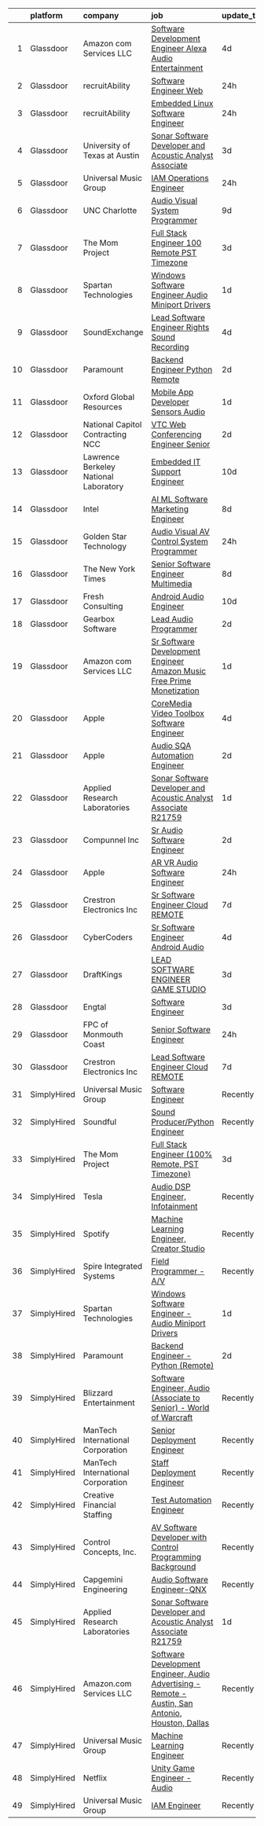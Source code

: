 

|    | platform    | company                               | job                                                                                                                                                                                                                                                                                                                                                                                                                                                                                                                                                                                                                                                                                                                                                                                                                                                                                                                                                                                                                                                                                                                                                                                                                                                                                                                                                                                         | update_time   | location            |
|---:|:------------|:--------------------------------------|:--------------------------------------------------------------------------------------------------------------------------------------------------------------------------------------------------------------------------------------------------------------------------------------------------------------------------------------------------------------------------------------------------------------------------------------------------------------------------------------------------------------------------------------------------------------------------------------------------------------------------------------------------------------------------------------------------------------------------------------------------------------------------------------------------------------------------------------------------------------------------------------------------------------------------------------------------------------------------------------------------------------------------------------------------------------------------------------------------------------------------------------------------------------------------------------------------------------------------------------------------------------------------------------------------------------------------------------------------------------------------------------------|:--------------|:--------------------|
|  1 | Glassdoor   | Amazon com Services LLC               | [Software Development Engineer  Alexa Audio Entertainment](https://www.glassdoor.com/partner/jobListing.htm?pos=124&ao=1136043&s=58&guid=00000182ba04965f84127083a541d2cd&src=GD_JOB_AD&t=SR&vt=w&cs=1_ce0a1e6e&cb=1660978239398&jobListingId=1008071319204&jrtk=3-0-1gat095k6khqd801-1gat095knih79800-d66e7e554b6d8ef3-)                                                                                                                                                                                                                                                                                                                                                                                                                                                                                                                                                                                                                                                                                                                                                                                                                                                                                                                                                                                                                                                                   | 4d            | Bellevue, WA        |
|  2 | Glassdoor   | recruitAbility                        | [Software Engineer  Web](https://www.glassdoor.com/partner/jobListing.htm?pos=105&ao=1110586&s=58&guid=00000182ba04965f84127083a541d2cd&src=GD_JOB_AD&t=SR&vt=w&ea=1&cs=1_39e918fd&cb=1660978239395&jobListingId=1008082045016&cpc=5EFBB0462F9C6B7A&jrtk=3-0-1gat095k6khqd801-1gat095knih79800-eb5812dbfb37cd2d--6NYlbfkN0CGG9KWCDlpnNsyBDyIiP_Q0811kl3MMa1wmNp0I1WtkTaTZU1gJWaiKEGe9oYuZ3A-Dv4GNBxlN1dHytz2wMNIXfLvVeykW6U7raWtCUV9iJUJujqk2WAmD6KiVJlYnFTavavDjKWy-spnUe24rLePi2WMOAp7XAgL8LJMHdrs8D4lLTyykSjP2ULJC0HjhLY7dLzIMQltbQr4KwH3C2X3glCsQhqS_WKtTL3iOAK4AUoQ4MSvv5kK2tMzBXeqAqrMOlbP2Sr9GuTyWvL3bUO4dxN-p9k-fh_Gu5OqZIPuvWhmRgwGhX_YYYsnR1xYarOdJijRrkh29G9Q_iXF6GTuZGcOymzWtUzXxASYvWh-QtsY29tXsS_EPE0jacsuEIIkvIdsWdUKD1TBfkIliIQeWwfhH2-P9TfgOfFlWDJku0knbA-deQ777-agm3bqJzzKZkMQGWPQ2rArl5HtDwXvjSgC8kwzAk9xF4WhDocrDUdWcCrgkrILv9nI4l2aUoN5-lhWmZ4k9TkuEOQMX2St)                                                                                                                                                                                                                                                                                                                                                                                                                                                                                                           | 24h           | Anaheim, CA         |
|  3 | Glassdoor   | recruitAbility                        | [Embedded Linux Software Engineer](https://www.glassdoor.com/partner/jobListing.htm?pos=106&ao=1110586&s=58&guid=00000182ba04965f84127083a541d2cd&src=GD_JOB_AD&t=SR&vt=w&ea=1&cs=1_a70677f0&cb=1660978239395&jobListingId=1008082045013&cpc=5EFBB0462F9C6B7A&jrtk=3-0-1gat095k6khqd801-1gat095knih79800-4db7095176dd0669--6NYlbfkN0CGG9KWCDlpnNsyBDyIiP_Q0811kl3MMa1wmNp0I1WtkTaTZU1gJWaiKEGe9oYuZ3A-Dv4GNBxlNxeCXb25S3xiHFvtWi3rOVEdBzKmYX1JPXJ5XrQ5AYPBpl9hZnnovU-AF3Vz83cOBZ8Y5T2faSWLpYAW1vuJqUj2yKq5vhBLs-IndEiaVxnsJQCuD03GXbdCmNp-fTilyrq2JEjANFxACcd5bfNeTfd8GyDI9D3CHSl8FAlbvz9NetUG1kPmVSJWlfS9gAgs99AkVDyNUWlN_Z7t8zu3EYxVHJqyXFn1u73i-iRfSOexITIQsEIi08PMrv8LbnXEPeuPnEQlNLcITbYZjMXhaOreVgA8bSH9eEZMo7IdvLg6uwrl-Aml00OPNSdYFjrcAHJvdbE6HYVhgLujTknD7cNeMtPnpjkBs7cefyySeyPK8Tm1qIA4qe6ou2uyVPMTF0yQo3zAFtVMIDY_xZyIVHHcRoHkbljDUaCo80UJ8YLkuhOImtRaUExO3eQotunkug7Efp5Zn5SE)                                                                                                                                                                                                                                                                                                                                                                                                                                                                                                 | 24h           | Anaheim, CA         |
|  4 | Glassdoor   | University of Texas at Austin         | [Sonar Software Developer and Acoustic Analyst Associate](https://www.glassdoor.com/partner/jobListing.htm?pos=111&ao=1136043&s=58&guid=00000182ba04965f84127083a541d2cd&src=GD_JOB_AD&t=SR&vt=w&cs=1_7a4de4db&cb=1660978239396&jobListingId=1008073636533&jrtk=3-0-1gat095k6khqd801-1gat095knih79800-557bf31c862cf06c-)                                                                                                                                                                                                                                                                                                                                                                                                                                                                                                                                                                                                                                                                                                                                                                                                                                                                                                                                                                                                                                                                    | 3d            | Austin, TX          |
|  5 | Glassdoor   | Universal Music Group                 | [IAM Operations Engineer](https://www.glassdoor.com/partner/jobListing.htm?pos=123&ao=1136043&s=58&guid=00000182ba04965f84127083a541d2cd&src=GD_JOB_AD&t=SR&vt=w&cs=1_95ce14db&cb=1660978239398&jobListingId=1008081957001&jrtk=3-0-1gat095k6khqd801-1gat095knih79800-d3e48c4fdbed71fb-)                                                                                                                                                                                                                                                                                                                                                                                                                                                                                                                                                                                                                                                                                                                                                                                                                                                                                                                                                                                                                                                                                                    | 24h           | Nashville, TN       |
|  6 | Glassdoor   | UNC Charlotte                         | [Audio Visual System Programmer](https://www.glassdoor.com/partner/jobListing.htm?pos=118&ao=1136043&s=58&guid=00000182ba04965f84127083a541d2cd&src=GD_JOB_AD&t=SR&vt=w&cs=1_a2fad286&cb=1660978239397&jobListingId=1008065131561&jrtk=3-0-1gat095k6khqd801-1gat095knih79800-ad6ecd3402b8078f-)                                                                                                                                                                                                                                                                                                                                                                                                                                                                                                                                                                                                                                                                                                                                                                                                                                                                                                                                                                                                                                                                                             | 9d            | Charlotte, NC       |
|  7 | Glassdoor   | The Mom Project                       | [Full Stack Engineer  100  Remote  PST Timezone ](https://www.glassdoor.com/partner/jobListing.htm?pos=102&ao=1110586&s=58&guid=00000182ba04965f84127083a541d2cd&src=GD_JOB_AD&t=SR&vt=w&cs=1_99ef9e0d&cb=1660978239394&jobListingId=1008074274907&cpc=1CBFC3E34E2A31FF&jrtk=3-0-1gat095k6khqd801-1gat095knih79800-ca3fb4b70b6be342--6NYlbfkN0BDp_epf89aHDQhKpPegNJQ_ldQpEFZQsM9OcONMGxWx6pU56EKHF58QjVdAUvn2gX7La79Eyvjo6r2A4hquNdrB6cJK4Jg7JjFS4rP8ETySq1PUcsiAXjfsiC4HqK5dpw14xp2u-N0qe3oLIF7aZq9-kXex8335KU9x30K2HBfymtoz-RdFHwAzNduQK_Es7thIWotmu48AWlNtyhgofGKZDDyFfiwB3B15eTV3wzJnQckkhk193pk8VDWx5qs5BY_8BBNqeEJh7CpIHPiqmqH5NEwuOPGmOW_lJJvIM04jFqjssgV49U0BDn_YvP-UN61M1RDSIk1L_MKs1uswEb-s9UE3JQ27izzMxJ5SG7FEpBV74ZaRk9p9jb-l5W3YptrYTcs6uB7dsLKM36Ij_o4zFWNH8EcjUqrNy-1nL4BrcXd8A0uv3dg3fDR7LcJ7oTfKP3cumaiV4MLckZoaSNOz8QEA0n1jLo7kkX5cDRCLmh0YU08DTxAkJmmEszj90DzWyEYGDopriRu5bYgqJLpfJ8SUeNf4kRh01DK8B3bQTPgdatHa5rmKAMrw3MctyVT22HNWV-RpA%3D%3D)                                                                                                                                                                                                                                                                                                                                                                                                                           | 3d            | Remote              |
|  8 | Glassdoor   | Spartan Technologies                  | [Windows Software Engineer   Audio Miniport Drivers](https://www.glassdoor.com/partner/jobListing.htm?pos=116&ao=1136043&s=58&guid=00000182ba04965f84127083a541d2cd&src=GD_JOB_AD&t=SR&vt=w&cs=1_d0159320&cb=1660978239397&jobListingId=1008079222781&jrtk=3-0-1gat095k6khqd801-1gat095knih79800-75e9cb4a3e4dacd5-)                                                                                                                                                                                                                                                                                                                                                                                                                                                                                                                                                                                                                                                                                                                                                                                                                                                                                                                                                                                                                                                                         | 1d            | San Antonio, TX     |
|  9 | Glassdoor   | SoundExchange                         | [Lead Software Engineer  Rights Sound Recording ](https://www.glassdoor.com/partner/jobListing.htm?pos=119&ao=1136043&s=58&guid=00000182ba04965f84127083a541d2cd&src=GD_JOB_AD&t=SR&vt=w&cs=1_ce403867&cb=1660978239397&jobListingId=1008071807412&jrtk=3-0-1gat095k6khqd801-1gat095knih79800-b6c59cac365880ba-)                                                                                                                                                                                                                                                                                                                                                                                                                                                                                                                                                                                                                                                                                                                                                                                                                                                                                                                                                                                                                                                                            | 4d            | Remote              |
| 10 | Glassdoor   | Paramount                             | [Backend Engineer   Python  Remote ](https://www.glassdoor.com/partner/jobListing.htm?pos=114&ao=1136043&s=58&guid=00000182ba04965f84127083a541d2cd&src=GD_JOB_AD&t=SR&vt=w&cs=1_9985b1c9&cb=1660978239397&jobListingId=1008076374714&jrtk=3-0-1gat095k6khqd801-1gat095knih79800-130aee39c23cbdbd-)                                                                                                                                                                                                                                                                                                                                                                                                                                                                                                                                                                                                                                                                                                                                                                                                                                                                                                                                                                                                                                                                                         | 2d            | New York, NY        |
| 11 | Glassdoor   | Oxford Global Resources               | [Mobile App Developer  Sensors Audio ](https://www.glassdoor.com/partner/jobListing.htm?pos=107&ao=1110586&s=58&guid=00000182ba04965f84127083a541d2cd&src=GD_JOB_AD&t=SR&vt=w&ea=1&cs=1_8ca7d380&cb=1660978239396&jobListingId=1008079305026&cpc=334ABAF5D42DC775&jrtk=3-0-1gat095k6khqd801-1gat095knih79800-7eff6a54b5bd7fba--6NYlbfkN0D38dVY1HiwVlRJ2sgHwoll4iKvb8KzfDOOcqRKKsqQYBdEVI9w2agCyPdJw2s4TQob7xGyJSQKqUoF64W0aZBngSm7fzISC1I3oSGTUlgI-69y-ShsABuFLGf6kDTcqqn3MWLTsHTP4jti62M7546FPk9QpKKFyusVzysmPu-LRiBK6DnNI83v_VR2V7z3hhKHLvmYbtch1-8OsqbUUbYUpHCCj5QHoA8LZxTA65eoIoPRZmA0-NabzOb1k1uaGJ_5uAP4Vkg82aWd-3saNM7wIDFqQV7-NMQL_KcAu0_B7xoQYG_BAvvUDC65o03CEnenybvZSLNinfGbf8WfPymYN4u_Tg5xbwTQwOJ4S-3_bwx0LQFeqGplWZ_Q6a4m9kGyd_Wm4spZrsliX1Xy4DUIF7J3i33mpjdYkThxgr2CjqpOSKf7jaI6FmBHwPBEblOjUx4Cqb0ENPMzmLYx31NMf2vvKvrmIqXAAbbHz7wfLrK6h4yLeZn6wejR6HFpQyBPYXrOtPuA9A%3D%3D)                                                                                                                                                                                                                                                                                                                                                                                                                                                                                                 | 1d            | Remote              |
| 12 | Glassdoor   | National Capitol Contracting  NCC     | [VTC Web Conferencing Engineer  Senior ](https://www.glassdoor.com/partner/jobListing.htm?pos=129&ao=1136043&s=58&guid=00000182ba04965f84127083a541d2cd&src=GD_JOB_AD&t=SR&vt=w&ea=1&cs=1_a7f81b9b&cb=1660978239398&jobListingId=1008075980829&jrtk=3-0-1gat095k6khqd801-1gat095knih79800-69bdc05886cad7f2-)                                                                                                                                                                                                                                                                                                                                                                                                                                                                                                                                                                                                                                                                                                                                                                                                                                                                                                                                                                                                                                                                                | 2d            | Washington, DC      |
| 13 | Glassdoor   | Lawrence Berkeley National Laboratory | [Embedded IT Support Engineer](https://www.glassdoor.com/partner/jobListing.htm?pos=122&ao=1136043&s=58&guid=00000182ba04965f84127083a541d2cd&src=GD_JOB_AD&t=SR&vt=w&cs=1_b4b74969&cb=1660978239398&jobListingId=1008063406119&jrtk=3-0-1gat095k6khqd801-1gat095knih79800-8f30c6335ae5fb1d-)                                                                                                                                                                                                                                                                                                                                                                                                                                                                                                                                                                                                                                                                                                                                                                                                                                                                                                                                                                                                                                                                                               | 10d           | San Francisco, CA   |
| 14 | Glassdoor   | Intel                                 | [AI ML Software Marketing Engineer](https://www.glassdoor.com/partner/jobListing.htm?pos=128&ao=1136043&s=58&guid=00000182ba04965f84127083a541d2cd&src=GD_JOB_AD&t=SR&vt=w&cs=1_1e7a16f1&cb=1660978239398&jobListingId=1008066597220&jrtk=3-0-1gat095k6khqd801-1gat095knih79800-dde29f6109fef692-)                                                                                                                                                                                                                                                                                                                                                                                                                                                                                                                                                                                                                                                                                                                                                                                                                                                                                                                                                                                                                                                                                          | 8d            | Santa Clara, CA     |
| 15 | Glassdoor   | Golden Star Technology                | [Audio Visual  AV  Control System Programmer](https://www.glassdoor.com/partner/jobListing.htm?pos=117&ao=1136043&s=58&guid=00000182ba04965f84127083a541d2cd&src=GD_JOB_AD&t=SR&vt=w&ea=1&cs=1_e9a8546e&cb=1660978239397&jobListingId=1008082002354&jrtk=3-0-1gat095k6khqd801-1gat095knih79800-a26c20e38752d0a9-)                                                                                                                                                                                                                                                                                                                                                                                                                                                                                                                                                                                                                                                                                                                                                                                                                                                                                                                                                                                                                                                                           | 24h           | Cerritos, CA        |
| 16 | Glassdoor   | The New York Times                    | [Senior Software Engineer  Multimedia](https://www.glassdoor.com/partner/jobListing.htm?pos=125&ao=1136043&s=58&guid=00000182ba04965f84127083a541d2cd&src=GD_JOB_AD&t=SR&vt=w&cs=1_e9b5d9da&cb=1660978239398&jobListingId=1008067163512&jrtk=3-0-1gat095k6khqd801-1gat095knih79800-35d1d1a3f27230e2-)                                                                                                                                                                                                                                                                                                                                                                                                                                                                                                                                                                                                                                                                                                                                                                                                                                                                                                                                                                                                                                                                                       | 8d            | New York, NY        |
| 17 | Glassdoor   | Fresh Consulting                      | [Android Audio Engineer](https://www.glassdoor.com/partner/jobListing.htm?pos=130&ao=1136043&s=58&guid=00000182ba04965f84127083a541d2cd&src=GD_JOB_AD&t=SR&vt=w&cs=1_3afbcc7e&cb=1660978239398&jobListingId=1008062575835&jrtk=3-0-1gat095k6khqd801-1gat095knih79800-af52dc3770e6fc68-)                                                                                                                                                                                                                                                                                                                                                                                                                                                                                                                                                                                                                                                                                                                                                                                                                                                                                                                                                                                                                                                                                                     | 10d           | Newark, NJ          |
| 18 | Glassdoor   | Gearbox Software                      | [Lead Audio Programmer](https://www.glassdoor.com/partner/jobListing.htm?pos=121&ao=1136043&s=58&guid=00000182ba04965f84127083a541d2cd&src=GD_JOB_AD&t=SR&vt=w&ea=1&cs=1_9faa87d3&cb=1660978239398&jobListingId=1008075670917&jrtk=3-0-1gat095k6khqd801-1gat095knih79800-c45f58806ecb37b3-)                                                                                                                                                                                                                                                                                                                                                                                                                                                                                                                                                                                                                                                                                                                                                                                                                                                                                                                                                                                                                                                                                                 | 2d            | Frisco, TX          |
| 19 | Glassdoor   | Amazon com Services LLC               | [Sr  Software Development Engineer   Amazon Music Free   Prime Monetization](https://www.glassdoor.com/partner/jobListing.htm?pos=120&ao=1136043&s=58&guid=00000182ba04965f84127083a541d2cd&src=GD_JOB_AD&t=SR&vt=w&cs=1_6c7543f1&cb=1660978239397&jobListingId=1008078632572&jrtk=3-0-1gat095k6khqd801-1gat095knih79800-5c00e04087e9bb6b-)                                                                                                                                                                                                                                                                                                                                                                                                                                                                                                                                                                                                                                                                                                                                                                                                                                                                                                                                                                                                                                                 | 1d            | San Francisco, CA   |
| 20 | Glassdoor   | Apple                                 | [CoreMedia Video Toolbox Software Engineer](https://www.glassdoor.com/partner/jobListing.htm?pos=103&ao=1110586&s=58&guid=00000182ba04965f84127083a541d2cd&src=GD_JOB_AD&t=SR&vt=w&cs=1_c22ac410&cb=1660978239395&jobListingId=1008072873337&cpc=451933188B21919D&jrtk=3-0-1gat095k6khqd801-1gat095knih79800-8b3d6122fad3a956--6NYlbfkN0BvKrLyj5gPmtZO9T8euul8TCxuuKNOtzRJOomxnwSEodTz2Bc-sPZlC5mDe-NOaJgvEsnvixyibr5IYGstqjfqk00IYsiDVFY8MJUJdX5tDL0Boc_UMC7JRIcegp8RwmTAfuoo9Tog15Gs5zBxia1ng5j-QSiIwdrj16SeX8pTqkz0v7U3TMfSetoLRPjnoLq7vbMrh9HEiY-3WI2zw2b8yOW6aTC8d_MJGvbJBK_dFgA-32CdniGVOBaXWNs5X46XUL1whCAlQN21T4DYHJHVviV1Fsvs74RDZ1xI6CRypngNdkf-yb-XV2kcT28kL_kRnjHpnpuOiWYnketX9uWWpi4sIwgnm7fYQJxFEXjGiCTYSAfE0U-EbsLIO-zjkA--lj7v2XjT8o6eEmibezSGw7Ibz6AGC_VbasI9krExdWRM9OtmOeonBEdMqmZ-ksgD9vmWgguPXlO_jL5RhuEpHcqVMdeCRltPtp9svsxh2DPiJodt9E4YJNPL8bn-ut7OezoW8qJ7BlR3F_x6NJvZbqwOwcwRYctzijYeHbJZi7Xy9Ivam9I5uenCW4QnX4hO1pl-Tvku3CSB0-iazjEhOszJTmwuyhqk3OyY42e5pD97BAgq8vTV-YzjSQjt8-8ORI4A6J9kAa2UOlH3sSCQn0E5tXmPMA_65AVML6k5jGzRS4r6piFUpGXL7BL_xsdsUs3icWTIi_gJWJb6EnJvbdVcO8aYSZGdgJRaELRWak2X9uNNaspSFsWhNMIwU_GKuvEqedxjtmIEfVijRaeeq-N_YxD7wDOFyQsDutszVSmXxhlLYPFyaHlkSBNhS5iHFWG7lJHr9J0iVHVQ1Bf6z8kLxNwVekVY1zzy6QJILkE0i1RPJktghctlSw10ENefRqm6zxWQSCsiE40jiXoqFtOknTNDo1a1txNir-ofW7o5QU-0O4vf8EByk6O9dfdz8EnwLhZ6vkE9x5qeYRfDd93QZ-cVnuXA-6kVp8uQ0g%3D%3D) | 4d            | San Diego, CA       |
| 21 | Glassdoor   | Apple                                 | [Audio SQA Automation Engineer](https://www.glassdoor.com/partner/jobListing.htm?pos=110&ao=1136043&s=58&guid=00000182ba04965f84127083a541d2cd&src=GD_JOB_AD&t=SR&vt=w&cs=1_90aa0431&cb=1660978239396&jobListingId=1008077637824&jrtk=3-0-1gat095k6khqd801-1gat095knih79800-1727bd9025c83aa0-)                                                                                                                                                                                                                                                                                                                                                                                                                                                                                                                                                                                                                                                                                                                                                                                                                                                                                                                                                                                                                                                                                              | 2d            | Cupertino, CA       |
| 22 | Glassdoor   | Applied Research Laboratories         | [Sonar Software Developer and Acoustic Analyst Associate R21759](https://www.glassdoor.com/partner/jobListing.htm?pos=115&ao=1136043&s=58&guid=00000182ba04965f84127083a541d2cd&src=GD_JOB_AD&t=SR&vt=w&ea=1&cs=1_48c969ac&cb=1660978239397&jobListingId=1008079563887&jrtk=3-0-1gat095k6khqd801-1gat095knih79800-76040ab509fd8174-)                                                                                                                                                                                                                                                                                                                                                                                                                                                                                                                                                                                                                                                                                                                                                                                                                                                                                                                                                                                                                                                        | 1d            | Austin, TX          |
| 23 | Glassdoor   | Compunnel Inc                         | [Sr Audio Software Engineer](https://www.glassdoor.com/partner/jobListing.htm?pos=108&ao=1110586&s=58&guid=00000182ba04965f84127083a541d2cd&src=GD_JOB_AD&t=SR&vt=w&ea=1&cs=1_29ebbb47&cb=1660978239396&jobListingId=1008076526821&cpc=AC285F3A3ECA6BB0&jrtk=3-0-1gat095k6khqd801-1gat095knih79800-4d570e8ca71d43f9--6NYlbfkN0DU7hgtDhmC-fI0i-N7DqaBmluWfFdS70gHoSazL13xmbT26ibKp5WnUgTphwUxDgzeVLZUNdYx-wQ5N4hHEljtyfPlqL8KAkDIlaSkioQ-yzgEHvSWZy_Yj2e16wwV3pm01z8SOgK8z8f0X4gwNGhneFF_7ONX27BqUCobY9ajkwp7ihUfS7C7itqeZO6RbGNOXeoxmBiyCycKochHpxU2EVB04yTyTyAIpI71_twehK-ahQc776zA9z3sCkhiRkhb2tPb465xGkmcSO5uELi6HG1hnLlqO-gHK-Q5ZhxSPtzp2djnfKfmmyiQrmPmub15pqEbJUKGiyYkPjQMqWR6sqO_xBb07tA1ytftk0_A6vvUXAhj5LVCroWm_SGLdbR5iSvplqTlyPkSjvzVXYgzMwcSDool0ILhgV7SpWIcnAR5DYQm_HgCUa4fCdduO29emc3rRP5H--MH_tS7hSt82N_VmMi3NePCOMD3vXfCP1RP5p3N4NfU68OEF_8FWsqBQEMSFZxCEw%3D%3D)                                                                                                                                                                                                                                                                                                                                                                                                                                                                                                           | 2d            | Remote              |
| 24 | Glassdoor   | Apple                                 | [AR VR Audio Software Engineer](https://www.glassdoor.com/partner/jobListing.htm?pos=112&ao=1136043&s=58&guid=00000182ba04965f84127083a541d2cd&src=GD_JOB_AD&t=SR&vt=w&cs=1_302018a6&cb=1660978239396&jobListingId=1008082255956&jrtk=3-0-1gat095k6khqd801-1gat095knih79800-dd4bd0321ff035de-)                                                                                                                                                                                                                                                                                                                                                                                                                                                                                                                                                                                                                                                                                                                                                                                                                                                                                                                                                                                                                                                                                              | 24h           | Cupertino, CA       |
| 25 | Glassdoor   | Crestron Electronics Inc              | [Sr  Software Engineer  Cloud  REMOTE](https://www.glassdoor.com/partner/jobListing.htm?pos=126&ao=1136043&s=58&guid=00000182ba04965f84127083a541d2cd&src=GD_JOB_AD&t=SR&vt=w&cs=1_89ef108e&cb=1660978239398&jobListingId=1008068809674&jrtk=3-0-1gat095k6khqd801-1gat095knih79800-e3d58a2d7ec064fd-)                                                                                                                                                                                                                                                                                                                                                                                                                                                                                                                                                                                                                                                                                                                                                                                                                                                                                                                                                                                                                                                                                       | 7d            | Plano, TX           |
| 26 | Glassdoor   | CyberCoders                           | [Sr  Software Engineer   Android Audio](https://www.glassdoor.com/partner/jobListing.htm?pos=109&ao=1110586&s=58&guid=00000182ba04965f84127083a541d2cd&src=GD_JOB_AD&t=SR&vt=w&ea=1&cs=1_17e6d26d&cb=1660978239396&jobListingId=1008072527963&cpc=2CAED5C921A5F994&jrtk=3-0-1gat095k6khqd801-1gat095knih79800-fb37970c308f3ce7--6NYlbfkN0CpFJQzrgRR8WqXWK1qKKEqALWJw739KlKqr2H-MSI4eoBlI4EFrmor2FYZMP3muM1yR-0xa60PJgE0upEfuDsVjJz6B2hg67s1nEMkfKLF_KyAhZe1K-aLCD-FQrDQcYHcNS99HHzJqga-eskDYjGgrEF3AIHJMAvHr-_zgMg25o9Y5y9sCuEynaqXfyo3LT0554vXKpLmvZuexGnMZNwn_LCP4m3pd7xd8NLejhPLZsKYMu4efpymm6crEcLT7JdRlWLAm8NNwMXftprtvIt7hmbNSe5-SWJha7v-dT-fnt9_XqeXQ_Fae4AMwiS8Pxgw0f1d8Bq8qgw84YfXl4PDoTcKQkg7Yifl4xqc9geJ60kbG7kutv_5oZKKZ_nrYpC_lb89qgznWD1gH0tc1lJZ8flmCRehKznLo8_MbHx0Adu49HCAUNxGjOCaAW2sziO7beSugDsFOM17BOZ3_xo96PQ6Mc0zpi5CZFEotcgZWi1MOwRVhqYqWnIHtV4BOI3T8rCRn1vn-K8y5IPJqzVsu3Db3zN5zqq0zjvtplAx6cHryr8bXzCf3xuuMJUVSxio_Bd5bZvninJzecYLSdLzk9Q33AvsigalOpeR4EyPmmyqKkbBGczG_KbXEWVkjZEqNG0afR08CHjZ4hMqWs43NsiwfzAo3WE6nNBCWmA6afkBZwKMr6vm5bA5_pH0QrXLa6VyfK5SJbvjCMdCaFBeSrhAe1GHe8uUR3aWme_5sf8igjl5bsWaPwDg18Ny_Xnbl9yUBghFIU0_A5NLhnQFyhzg7VwDz_1y9WswsxKZR66YairaukKbJsHuWOpdvrBenOIMHdpSHr0Y8JB7YuEYzWzI-A_C7zRLTkyN_xXwsPLcEJPZX0gLlds43MvzOHvIuDRHd6ehsLAiT0RxEeLrKhJWNassMN8mSCEinqnjwiEIIkH-lZlwdS_mHZFL_mnG7YghEZV902oKtBW2DiLvQov9NXCTwSI%3D)              | 4d            | Encinitas, CA       |
| 27 | Glassdoor   | DraftKings                            | [LEAD SOFTWARE ENGINEER  GAME STUDIO](https://www.glassdoor.com/partner/jobListing.htm?pos=113&ao=1136043&s=58&guid=00000182ba04965f84127083a541d2cd&src=GD_JOB_AD&t=SR&vt=w&cs=1_5e452511&cb=1660978239396&jobListingId=1008075395782&jrtk=3-0-1gat095k6khqd801-1gat095knih79800-5def4a4b1fc4ae09-)                                                                                                                                                                                                                                                                                                                                                                                                                                                                                                                                                                                                                                                                                                                                                                                                                                                                                                                                                                                                                                                                                        | 3d            | Remote              |
| 28 | Glassdoor   | Engtal                                | [Software Engineer](https://www.glassdoor.com/partner/jobListing.htm?pos=104&ao=1110586&s=58&guid=00000182ba04965f84127083a541d2cd&src=GD_JOB_AD&t=SR&vt=w&ea=1&cs=1_dfa37bce&cb=1660978239395&jobListingId=1008073794208&cpc=9908D8D4413DBB8A&jrtk=3-0-1gat095k6khqd801-1gat095knih79800-f553f904218ce7a1--6NYlbfkN0B7Z8t6fEMDh_BTkcJVPNJicKvZQEBTy5HSwyHa20ewqmyfWNXjNsfvmtdqiCQm-EwnUIG0BbnVa5vfaJL9YfD_6yDesGz68MAt5jx6uky2ugVu5gKcIaSgiGuHqPR1d9-iF-IYf4i-9NphUdnSqAZYXYAggugFBjyS2TUORPqXKXcvPa5G_Z6ZtzSaBAik1KyUkta-84jf19wZkNqi88Qvo6kDFeJOgdCyYDNGGIh2XTtUmTwI5rloWPkR2dlb-ABy5gNmf226mtQzPeNwbpU7bYUmDwVTlVNK9UmW_DJ6zVGmiRBy1HjlY7eoMfd0tE2lL4GXTRXFKfSUNxNIv0j5O-0a01XKltSpVTwMZqOdeLmfq3QDsY9NYdqWqDvWfqyuRj4F3PlTA_1kbKaZi2RlIlCB1R_cpLP0qakfVZ9gy824PrgnJvFkKOIo0socbvtHmyPIEUu1N1cWIVaC-iR1P4c2_Gah94j1d0TxLKxAYPp55scAUpPNDOveiG0KJhk%3D)                                                                                                                                                                                                                                                                                                                                                                                                                                                                                                                                  | 3d            | Remote              |
| 29 | Glassdoor   | FPC of Monmouth Coast                 | [Senior Software Engineer](https://www.glassdoor.com/partner/jobListing.htm?pos=101&ao=1110586&s=58&guid=00000182ba04965f84127083a541d2cd&src=GD_JOB_AD&t=SR&vt=w&ea=1&cs=1_238b462b&cb=1660978239395&jobListingId=1008081083483&cpc=6BBECBC74F3AC36E&jrtk=3-0-1gat095k6khqd801-1gat095knih79800-2c48bfc4f1c5c673--6NYlbfkN0CLv2CBgusphKIwL-jyz1jWirmJ0svNnTxHpeNhNaNJDD3B_l9KdkoZlyygzogx0NWa3vxztkj3_f_NMRDkZtFXkZ3_jxwR0RCNdTZvNIetLOVJBYURZGZYGiqEWgXfaJBWrJ7TIrCBNzplp_JVildS9LGEgmvkewvzyMh3TEBIt7aCUHNIpeNxFL3tSdCM60lyzz89JhP7x6DJukNn1P3wyIdBPrD-ZLSEzeRDCZf40rUvVHmLFPBNfYGL_FpfwrFPx6vmxGm1B7P1rWqcso9092h6Xpz649wPmXvWBVnF3RLjVULwlUF0M5ui34mtc_-Qb-xXtfKmZp19svdq6LSB2b4JSybTyxHogTF2oBbNiu4Azy7_M93IKoxIoSDI2qq7e0VFj87hFOhc_atm37fduLDu9pMn04WGSIXYaXoPUqmDmCvHaVbC2yZCCk-JTICYGrkZDZm2chBlLygKbRWrV8kSftIsmrO8OH1cENpVPU0Ap1UxR72A4s2SWJ7AjECW_jWM5hqLDg%3D%3D)                                                                                                                                                                                                                                                                                                                                                                                                                                                                                                             | 24h           | Boston, MA          |
| 30 | Glassdoor   | Crestron Electronics Inc              | [Lead Software Engineer  Cloud  REMOTE](https://www.glassdoor.com/partner/jobListing.htm?pos=127&ao=1136043&s=58&guid=00000182ba04965f84127083a541d2cd&src=GD_JOB_AD&t=SR&vt=w&cs=1_ce56221f&cb=1660978239398&jobListingId=1008068809671&jrtk=3-0-1gat095k6khqd801-1gat095knih79800-369842e7d6375396-)                                                                                                                                                                                                                                                                                                                                                                                                                                                                                                                                                                                                                                                                                                                                                                                                                                                                                                                                                                                                                                                                                      | 7d            | Plano, TX           |
| 31 | SimplyHired | Universal Music Group                 | [Software Engineer](https://www.simplyhired.com/job/kswdEx_CW1AJYPzW9HW91thA6tEESiRMI7fiUMkXp19tvWSz6eU0jQ?q=sound+developer)                                                                                                                                                                                                                                                                                                                                                                                                                                                                                                                                                                                                                                                                                                                                                                                                                                                                                                                                                                                                                                                                                                                                                                                                                                                               | Recently      | Remote +2 locations |
| 32 | SimplyHired | Soundful                              | [Sound Producer/Python Engineer](https://www.simplyhired.com/job/fKwTfqRWVzhZJJT6yoybTUB5_pL76wxlddnu6kqy2_naoU7JVaHVBQ?q=sound+developer)                                                                                                                                                                                                                                                                                                                                                                                                                                                                                                                                                                                                                                                                                                                                                                                                                                                                                                                                                                                                                                                                                                                                                                                                                                                  | Recently      | Remote              |
| 33 | SimplyHired | The Mom Project                       | [Full Stack Engineer (100% Remote, PST Timezone)](https://www.simplyhired.com/job/SwLU1caQbd99EhAH6WpL0-oSnB82aGVxnr0Xv9Hj6Ns9zcHRdfVB7A?q=sound+developer)                                                                                                                                                                                                                                                                                                                                                                                                                                                                                                                                                                                                                                                                                                                                                                                                                                                                                                                                                                                                                                                                                                                                                                                                                                 | 3d            | Remote              |
| 34 | SimplyHired | Tesla                                 | [Audio DSP Engineer, Infotainment](https://www.simplyhired.com/job/TCu5dfyQ5a2i0gok_RJeBsz7z7UEdN-bb8A7kWTNNXGdZ-z-ZTi9pQ?q=sound+developer)                                                                                                                                                                                                                                                                                                                                                                                                                                                                                                                                                                                                                                                                                                                                                                                                                                                                                                                                                                                                                                                                                                                                                                                                                                                | Recently      | Palo Alto, CA       |
| 35 | SimplyHired | Spotify                               | [Machine Learning Engineer, Creator Studio](https://www.simplyhired.com/job/bnNu0vH-gWzF7ZFA5MauF5HRIsdYKtxYS3Nir7I-kqV0Thsa5RU5LA?q=sound+developer)                                                                                                                                                                                                                                                                                                                                                                                                                                                                                                                                                                                                                                                                                                                                                                                                                                                                                                                                                                                                                                                                                                                                                                                                                                       | Recently      | New York, NY        |
| 36 | SimplyHired | Spire Integrated Systems              | [Field Programmer - A/V](https://www.simplyhired.com/job/YpXiIqhvPQrEkz1ixQSVqF-TYtRjC-1UTDn8qKPdKcdE_yxcDWBb6A?q=sound+developer)                                                                                                                                                                                                                                                                                                                                                                                                                                                                                                                                                                                                                                                                                                                                                                                                                                                                                                                                                                                                                                                                                                                                                                                                                                                          | Recently      | Troy, MI            |
| 37 | SimplyHired | Spartan Technologies                  | [Windows Software Engineer - Audio Miniport Drivers](https://www.simplyhired.com/job/J01v2D8n4hnEmlEtBxgTUQr4p8odM4CTP0YONd0EjxAranLGb3ZuCw?q=sound+developer)                                                                                                                                                                                                                                                                                                                                                                                                                                                                                                                                                                                                                                                                                                                                                                                                                                                                                                                                                                                                                                                                                                                                                                                                                              | 1d            | San Antonio, TX     |
| 38 | SimplyHired | Paramount                             | [Backend Engineer - Python (Remote)](https://www.simplyhired.com/job/oRyconwHHe7LN_XZHgOOkyXXdIUxB18QVvwWc5SHIg8oEJNTQVDKGQ?q=sound+developer)                                                                                                                                                                                                                                                                                                                                                                                                                                                                                                                                                                                                                                                                                                                                                                                                                                                                                                                                                                                                                                                                                                                                                                                                                                              | 2d            | New York, NY        |
| 39 | SimplyHired | Blizzard Entertainment                | [Software Engineer, Audio (Associate to Senior) - World of Warcraft](https://www.simplyhired.com/job/odcnVPcL4QPACt7wzLJ3Ryp4adGbC-M3fWQGlTNGX7GyvAyEnceQ8w?q=sound+developer)                                                                                                                                                                                                                                                                                                                                                                                                                                                                                                                                                                                                                                                                                                                                                                                                                                                                                                                                                                                                                                                                                                                                                                                                              | Recently      | Irvine, CA          |
| 40 | SimplyHired | ManTech International Corporation     | [Senior Deployment Engineer](https://www.simplyhired.com/job/C0L7s8dKsJXUkS1bD_TyQFrNT4BDDiXiC8WVp6ZOF1PzFHz51SjQdg?q=sound+developer)                                                                                                                                                                                                                                                                                                                                                                                                                                                                                                                                                                                                                                                                                                                                                                                                                                                                                                                                                                                                                                                                                                                                                                                                                                                      | Recently      | Chantilly, VA       |
| 41 | SimplyHired | ManTech International Corporation     | [Staff Deployment Engineer](https://www.simplyhired.com/job/yPDQ9_tPGp_8aufyeI2VJy4oOgwa1eZMATiJXNsYgtEmMWFMC5VaPQ?q=sound+developer)                                                                                                                                                                                                                                                                                                                                                                                                                                                                                                                                                                                                                                                                                                                                                                                                                                                                                                                                                                                                                                                                                                                                                                                                                                                       | Recently      | Patuxent River, MD  |
| 42 | SimplyHired | Creative Financial Staffing           | [Test Automation Engineer](https://www.simplyhired.com/job/dxYgNWWU6VAYP3xb9egDvdpOm70VH7J7aISwlEGy1eJcniiEPgk3ew?q=sound+developer)                                                                                                                                                                                                                                                                                                                                                                                                                                                                                                                                                                                                                                                                                                                                                                                                                                                                                                                                                                                                                                                                                                                                                                                                                                                        | Recently      | Grand Rapids, MI    |
| 43 | SimplyHired | Control Concepts, Inc.                | [AV Software Developer with Control Programming Background](https://www.simplyhired.com/job/zf3YnnJDNiC6b0ESIfX1wb6GR5YzneQS6hftmUv4-Y_toUSDhN2jMQ?q=sound+developer)                                                                                                                                                                                                                                                                                                                                                                                                                                                                                                                                                                                                                                                                                                                                                                                                                                                                                                                                                                                                                                                                                                                                                                                                                       | Recently      | Fairfield, NJ       |
| 44 | SimplyHired | Capgemini Engineering                 | [Audio Software Engineer-QNX](https://www.simplyhired.com/job/PukCn5c0YkczLS9XEUe4tc5PCt4zU0TPuQdkBzKm3vRCDZIU_1rfkQ?q=sound+developer)                                                                                                                                                                                                                                                                                                                                                                                                                                                                                                                                                                                                                                                                                                                                                                                                                                                                                                                                                                                                                                                                                                                                                                                                                                                     | Recently      | Remote              |
| 45 | SimplyHired | Applied Research Laboratories         | [Sonar Software Developer and Acoustic Analyst Associate R21759](https://www.simplyhired.com/job/Kjonhx6rqotT16KInNpdD1g1AD-YHGpBOYmlTLUpOzjO1-0c3CDpJg?q=sound+developer)                                                                                                                                                                                                                                                                                                                                                                                                                                                                                                                                                                                                                                                                                                                                                                                                                                                                                                                                                                                                                                                                                                                                                                                                                  | 1d            | Austin, TX          |
| 46 | SimplyHired | Amazon.com Services LLC               | [Software Development Engineer, Audio Advertising - Remote - Austin, San Antonio, Houston, Dallas](https://www.simplyhired.com/job/Y2o5t_I7RbPMMZxqZOLJX2aXzyGTm82SdMFrkcy46T6j-kSJCXaTgQ?q=sound+developer)                                                                                                                                                                                                                                                                                                                                                                                                                                                                                                                                                                                                                                                                                                                                                                                                                                                                                                                                                                                                                                                                                                                                                                                | Recently      | Austin, TX          |
| 47 | SimplyHired | Universal Music Group                 | [Machine Learning Engineer](https://www.simplyhired.com/job/7F7tKIKicRT21DGlEQPQtY43ZU3HTFx0bz7kPoBCq2-u9UMUnUC1jQ?q=sound+developer)                                                                                                                                                                                                                                                                                                                                                                                                                                                                                                                                                                                                                                                                                                                                                                                                                                                                                                                                                                                                                                                                                                                                                                                                                                                       | Recently      | Remote +2 locations |
| 48 | SimplyHired | Netflix                               | [Unity Game Engineer - Audio](https://www.simplyhired.com/job/ELEu16njbw4eoM7hZqdqom0db5Eja9t4pkcqX1CQallZHl4yUsY02g?q=sound+developer)                                                                                                                                                                                                                                                                                                                                                                                                                                                                                                                                                                                                                                                                                                                                                                                                                                                                                                                                                                                                                                                                                                                                                                                                                                                     | Recently      | Remote              |
| 49 | SimplyHired | Universal Music Group                 | [IAM Engineer](https://www.simplyhired.com/job/qo6SJqChke2SJR8qwcqMkYkG-Ka9FYUsgIstorZqOGo2XxITp_Kayw?q=sound+developer)                                                                                                                                                                                                                                                                                                                                                                                                                                                                                                                                                                                                                                                                                                                                                                                                                                                                                                                                                                                                                                                                                                                                                                                                                                                                    | Recently      | Remote +1 location  |